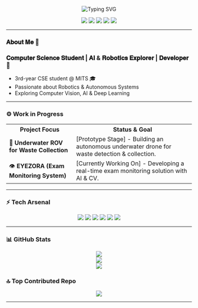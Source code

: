 <p align="center">
  <img src="https://readme-typing-svg.demolab.com?font=JetBrains+Mono&size=32&color=FF5733&center=true&width=650&lines=Hey!+I'm+Rifana+K+Shejir;CS+Student+%7C+AI+%26+Robotics+Explorer&speed=2&pause=80&repeat=true" alt="Typing SVG"/>
</p>

<p align="center" style="text-decoration:none;">
  <a href="https://discord.com/users/1152479193821630545" style="text-decoration:none;">
    <img src="https://img.shields.io/badge/Discord-%237289DA?style=for-the-badge&logo=discord&logoColor=white"/>
  </a>
  <a href="https://instagram.com/rifana" style="text-decoration:none;">
    <img src="https://img.shields.io/badge/Instagram-%23E4405F?style=for-the-badge&logo=Instagram&logoColor=white"/>
  </a>
  <a href="https://www.linkedin.com/in/rifana-k-shejir/" style="text-decoration:none;">
    <img src="https://img.shields.io/badge/LinkedIn-%230077B5?style=for-the-badge&logo=linkedin&logoColor=white"/>
  </a>
  <a href="mailto:rifana@gmail.com" style="text-decoration:none;">
    <img src="https://img.shields.io/badge/Email-D14836?style=for-the-badge&logo=gmail&logoColor=white"/>
  </a>
  <a href="#" style="text-decoration:none;">
    <img src="https://img.shields.io/badge/Profile_Views-∞-FF5733?style=for-the-badge"/>
  </a>
</p>

---

### 𝐀𝐛𝐨𝐮𝐭 𝐌𝐞 👋
### 𝐂𝐨𝐦𝐩𝐮𝐭𝐞𝐫 𝐒𝐜𝐢𝐞𝐧𝐜𝐞 𝐒𝐭𝐮𝐝𝐞𝐧𝐭 | 𝐀𝐈 & 𝐑𝐨𝐛𝐨𝐭𝐢𝐜𝐬 𝐄𝐱𝐩𝐥𝐨𝐫𝐞𝐫 | 𝐃𝐞𝐯𝐞𝐥𝐨𝐩𝐞𝐫 🦾
- 3rd-year CSE student @ MITS 🎓
- Passionate about Robotics & Autonomous Systems
- Exploring Computer Vision, AI & Deep Learning 

---

### ⚙️ Work in Progress
<p align="center">
<table>
  <tr>
    <th>Project Focus</th>
    <th>Status & Goal</th>
  </tr>
  <tr>
    <td>🌊 <b>Underwater ROV for Waste Collection</b></td>
    <td>[Prototype Stage] - Building an autonomous underwater drone for waste detection & collection.</td>
  </tr>
  <tr>
    <td>👁️ <b>EYEZORA (Exam Monitoring System)</b></td>
    <td>[Currently Working On] - Developing a real-time exam monitoring solution with AI & CV.</td>
  </tr>
</table>
</p>

---

### ⚡ Tech Arsenal
<p align="center">
  <img src="https://img.shields.io/badge/C-%2300599C.svg?style=for-the-badge&logo=c&logoColor=white" />
  <img src="https://img.shields.io/badge/Java-%23ED8B00.svg?style=for-the-badge&logo=openjdk&logoColor=white" />
  <img src="https://img.shields.io/badge/Python-3670A0?style=for-the-badge&logo=python&logoColor=ffdd54" />
  <img src="https://img.shields.io/badge/MySQL-4479A1.svg?style=for-the-badge&logo=mysql&logoColor=white" />
  <img src="https://img.shields.io/badge/PyTorch-%23EE4C2C.svg?style=for-the-badge&logo=PyTorch&logoColor=white" />
  <img src="https://img.shields.io/badge/TensorFlow-%23FF6F00.svg?style=for-the-badge&logo=TensorFlow&logoColor=white" />
</p>

---

### 📊 GitHub Stats
<p align="center">
  <img src="https://github-readme-stats.vercel.app/api?username=rifana&theme=radical&hide_border=false&include_all_commits=false&count_private=false" /><br/>
  <img src="https://nirzak-streak-stats.vercel.app/?user=rifana&theme=radical&hide_border=false" /><br/>
  <img src="https://github-readme-stats.vercel.app/api/top-langs/?username=rifana&theme=radical&hide_border=false&include_all_commits=false&count_private=false&layout=compact" />
</p>

### 🔝 Top Contributed Repo
<p align="center">
  <img src="https://github-contributor-stats.vercel.app/api?username=rifana&limit=5&theme=radical&combine_all_yearly_contributions=true" />
</p>

---

<!-- Proudly created with GPRM ( https://gprm.itsvg.in ) -->
